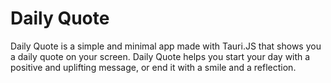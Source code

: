 # Daily Quote

Daily Quote is a simple and minimal app made with Tauri.JS that shows you a daily quote on your screen. Daily Quote helps you start your day with a positive and uplifting message, or end it with a smile and a reflection.
